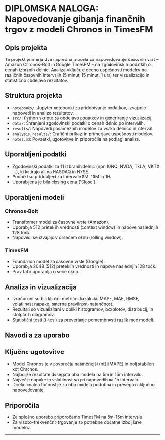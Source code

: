 # DIPLOMSKA NALOGA: Napovedovanje gibanja finančnih trgov z modeli Chronos in TimesFM

## Opis projekta

Ta projekt primerja dva napredna modela za napovedovanje časovnih vrst – Amazon Chronos-Bolt in Google TimesFM – na zgodovinskih podatkih o cenah izbranih delnic. Analiza vključuje oceno uspešnosti modelov na različnih časovnih intervalih (5 minut, 15 minut, 1 ura) ter vizualizacijo in statistično obdelavo rezultatov.

## Struktura projekta

- `notebooks/`: Jupyter notebooki za pridobivanje podatkov, izvajanje napovedi in analizo rezultatov.
- `src/`: Python skripte za obdelavo podatkov in generiranje vizualizacij.
- `data/`: Shranjeni zgodovinski podatki o cenah delnic po intervalih.
- `results/`: Napovedi posameznih modelov za vsako delnico in interval.
- `analysis_results/`: Grafični prikazi in primerjave uspešnosti modelov.
- `notes.md`: Povzetki, ugotovitve in priporočila na podlagi analize.

## Uporabljeni podatki

- Zgodovinski podatki za 11 izbranih delnic (npr. IONQ, NVDA, TSLA, VKTX ...), ki kotirajo ali na NASDAQ in NYSE.
- Podatki so pridobljeni za intervale 5M, 15M in 1H.
- Uporabljena je bila closing cena ('Close').

## Uporabljeni modeli

### Chronos-Bolt
- Transformer model za časovne vrste (Amazon).
- Uporablja 512 preteklih vrednosti (context window) in napove naslednjih 128 točk.
- Napovedi se izvajajo v drsečem oknu (rolling window).

### TimesFM
- Foundation model za časovne vrste (Google).
- Uporablja 2048 (512) preteklih vrednosti in napove naslednjih 128 točk.
- Prav tako uporablja drseče okno.

## Analiza in vizualizacija

- Izračunani so bili ključni metrični kazalniki: MAPE, MAE, RMSE, volatilnost napake, smerna pravilnost-natančnost.
- Rezultati so vizualizirani v obliki histogramov, boxplotov, distribucij, in stolpčnih diagramov.
- Statistični testi (t-test) za preverjanje pomembnosti razlik med modeli.

## Navodila za uporabo

## Ključne ugotovitve

- Model Chronos je v povprečju natančnejši (nižji MAPE) in bolj stabilen kot Chronos.
- Najboljše rezultate dosegata oba modela na 5m in 15m intervalu.
- Največje napake in volatilnost so pri napovedih na 1h intervalu.
- Direkcionalna točnost je za oba modela podobna in presega naključno napovedovanje.

## Priporočila

- Za splošno uporabo priporočamo TimesFM na 5m-15m intervalu.
- Za visoko-frekvenčno trgovanje so potrebne dodatne izboljšave modelov.

---



